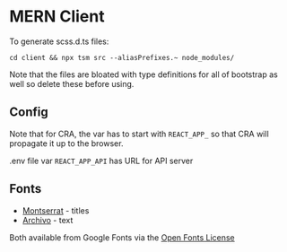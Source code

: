 # MERN Client

To generate scss.d.ts files:

    cd client && npx tsm src --aliasPrefixes.~ node_modules/

Note that the files are bloated with type definitions for all of bootstrap as well so
delete these before using.

## Config

Note that for CRA, the var has to start with `REACT_APP_` so that CRA 
will propagate it up to the browser.

.env file var `REACT_APP_API` has URL for API server

## Fonts

* [Montserrat](https://fonts.google.com/specimen/Montserrat) - titles
* [Archivo](https://fonts.google.com/specimen/Archivo) - text

Both available from Google Fonts via the [Open Fonts License](https://scripts.sil.org/cms/scripts/page.php?site_id=nrsi&id=OFL)